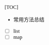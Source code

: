 <span  style="font-family: Simsun,serif; font-size: 17px; ">

[TOC]

- 常用方法总结
- [ ] list
- [ ] map

</span>